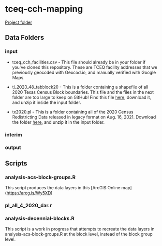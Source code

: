 # tceq-cch-mapping

[Project folder](https://txriogrande.sharepoint.com/:f:/s/DataProjects/Eh-UwzdvvuVMm9-afDolXPkBKcO8SAtv7-V12Ei6P1M1Cg?e=VYNT7T)


## Data Folders

### input

* tceq_cch_facilities.csv - This file should already be in your folder if you've cloned this repository. These are TCEQ facility addresses that we previously geocoded with Geocod.io, and manually verified with Google Maps. 

* tl_2020_48_tabblock20 - This is a folder containing a shapefile of all 2020 Texas Census Block boundaries. This file and the files in the next folder are too large to keep on GitHub! Find this file [here](https://www2.census.gov/geo/tiger/TIGER2020/TABBLOCK20/), download it, and unzip it inside the input folder. 

* tx2020.pl - This is a folder containing all of the 2020 Census Redistricting Data released in legacy format on Aug. 16, 2021. Download the folder [here](https://www2.census.gov/programs-surveys/decennial/2020/data/01-Redistricting_File--PL_94-171/Texas/), and unzip it in the input folder.


### interim



### output



## Scripts
### analysis-acs-block-groups.R

This script produces the data layers in this [ArcGIS Online map] (https://arcg.is/Wy5XD)


### pl_all_4_2020_dar.r



### analysis-decennial-blocks.R 

This script is a work in progress that attempts to recreate the data layers in analysis-acs-block-groups.R at the block level, instead of the block group level. 
